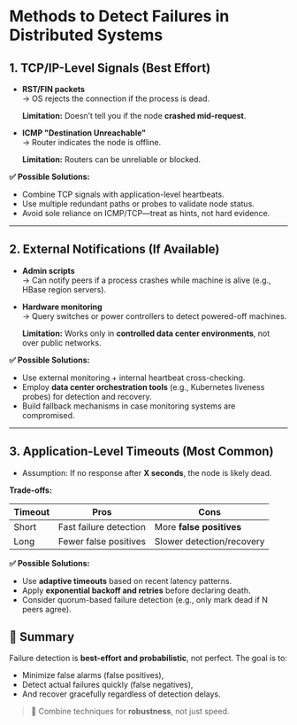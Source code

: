 # Methods to Detect Failures in Distributed Systems

## 1. TCP/IP-Level Signals (Best Effort)

- **RST/FIN packets**  
  → OS rejects the connection if the process is dead.

  **Limitation:** Doesn’t tell you if the node **crashed mid-request**.

- **ICMP "Destination Unreachable"**  
  → Router indicates the node is offline.

  **Limitation:** Routers can be unreliable or blocked.

**✅ Possible Solutions:**
- Combine TCP signals with application-level heartbeats.
- Use multiple redundant paths or probes to validate node status.
- Avoid sole reliance on ICMP/TCP—treat as hints, not hard evidence.

---

## 2. External Notifications (If Available)

- **Admin scripts**  
  → Can notify peers if a process crashes while machine is alive (e.g., HBase region servers).

- **Hardware monitoring**  
  → Query switches or power controllers to detect powered-off machines.

  **Limitation:** Works only in **controlled data center environments**, not over public networks.

**✅ Possible Solutions:**
- Use external monitoring + internal heartbeat cross-checking.
- Employ **data center orchestration tools** (e.g., Kubernetes liveness probes) for detection and recovery.
- Build fallback mechanisms in case monitoring systems are compromised.

---

## 3. Application-Level Timeouts (Most Common)

- Assumption: If no response after **X seconds**, the node is likely dead.

**Trade-offs:**

| Timeout | Pros                     | Cons                        |
|---------|--------------------------|-----------------------------|
| Short   | Fast failure detection    | More **false positives**    |
| Long    | Fewer false positives     | Slower detection/recovery   |

**✅ Possible Solutions:**
- Use **adaptive timeouts** based on recent latency patterns.
- Apply **exponential backoff and retries** before declaring death.
- Consider quorum-based failure detection (e.g., only mark dead if N peers agree).


## 🧠 Summary

Failure detection is **best-effort and probabilistic**, not perfect. The goal is to:
- Minimize false alarms (false positives),
- Detect actual failures quickly (false negatives),
- And recover gracefully regardless of detection delays.

> 🔧 Combine techniques for **robustness**, not just speed.

